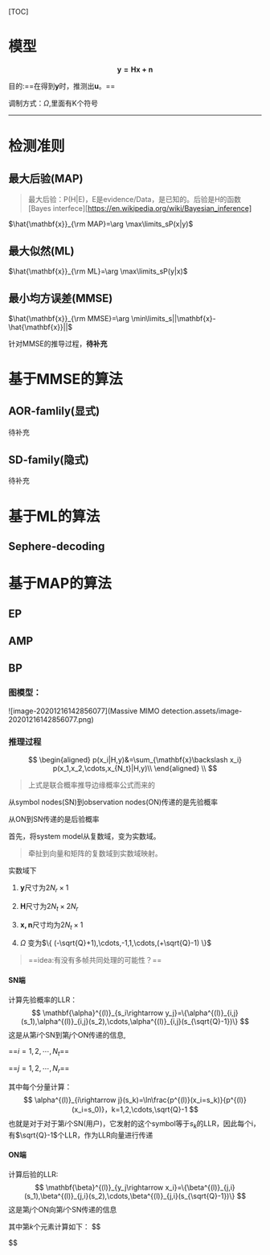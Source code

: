 [TOC]

# 模型

$$
\mathbf{y=Hx+n}
$$

 目的:==在得到$\mathbf{y}$时，推测出$\mathbf{u}$。==

调制方式：$\Omega$,里面有K个符号

---

# 检测准则

## 最大后验(MAP)

> 最大后验：P(H|E)，E是evidence/Data，是已知的。后验是H的函数  [Bayes interfece][https://en.wikipedia.org/wiki/Bayesian_inference]

$\hat{\mathbf{x}}_{\rm MAP}=\arg \max\limits_sP(x|y)$

## 最大似然(ML)

$\hat{\mathbf{x}}_{\rm ML}=\arg \max\limits_sP(y|x)$

## 最小均方误差(MMSE)

$\hat{\mathbf{x}}_{\rm MMSE}=\arg \min\limits_s||\mathbf{x}-\hat{\mathbf{x}}||$

针对MMSE的推导过程，**待补充**

# 基于MMSE的算法

## AOR-famlily(显式)

待补充

## SD-family(隐式)

待补充

# 基于ML的算法

## Sephere-decoding

# 基于MAP的算法

## EP

## AMP

##  BP

###  	图模型：

![image-20201216142856077](Massive MIMO detection.assets/image-20201216142856077.png)

### 	推理过程

$$
\begin{aligned}
p(x_i|H,y)&=\sum_{\mathbf{x}\backslash x_i} p(x_1,x_2,\cdots,x_{N_t}|H,y)\\
\end{aligned}
\\
$$

> 上式是联合概率推导边缘概率公式而来的

从symbol nodes(SN)到observation nodes(ON)传递的是先验概率

从ON到SN传递的是后验概率

首先，将system model从复数域，变为实数域。

> 牵扯到向量和矩阵的复数域到实数域映射。

实数域下

1. $\mathbf{y}$尺寸为$2N_r \times 1$

2. $\mathbf{H}$尺寸为$2N_t\times 2N_r$

3. $\mathbf{x,n}$尺寸均为$2N_t \times 1$
4. $\Omega$ 变为$\{ (-\sqrt{Q}+1),\cdots,-1,1,\cdots,(+\sqrt{Q}-1) \}$

> ==idea:有没有多帧共同处理的可能性？==

#### SN端

计算先验概率的LLR：
$$
\mathbf{\alpha}^{(l)}_{s_i\rightarrow y_j}=\{\alpha^{(l)}_{i,j}(s_1),\alpha^{(l)}_{i,j}(s_2),\cdots,\alpha^{(l)}_{i,j}(s_{\sqrt{Q}-1})\}
$$
这是从第$i$个SN到第$j$个ON传递的信息, 

==$i=1,2,\cdots,N_t$==

==$j=1,2,\cdots,N_r$==

其中每个分量计算：
$$
\alpha^{(l)}_{i\rightarrow j}(s_k)=\ln\frac{p^{(l)}(x_i=s_k)}{p^{(l)}(x_i=s_0)}，k=1,2,\cdots,\sqrt{Q}-1
$$
也就是对于对于第$i$个SN(用户)，它发射的这个symbol等于$s_k$的LLR，因此每个i，有$\sqrt{Q}-1$个LLR，作为LLR向量进行传递



#### ON端

计算后验的LLR:
$$
\mathbf{\beta}^{(l)}_{y_j\rightarrow x_i}=\{\beta^{(l)}_{j,i}(s_1),\beta^{(l)}_{j,i}(s_2),\cdots,\beta^{(l)}_{j,i}(s_{\sqrt{Q}-1})\}
$$
这是第$j$个ON向第$i$个SN传递的信息

其中第$k$个元素计算如下：
$$

$$
